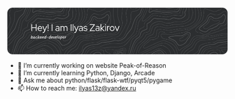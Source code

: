 ![Header](./github-header-image.png)

- 🔭 I’m currently working on website Peak-of-Reason
- 🌱 I’m currently learning Python, Django, Arcade
- 💬 Ask me about python/flask/flask-wtf/pyqt5/pygame
- 📫 How to reach me: ilyas13z@yandex.ru
